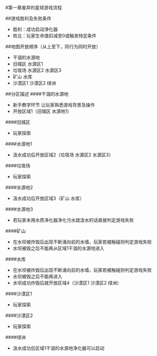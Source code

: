 #第一章废弃的星球游戏流程

##游戏胜利及失败条件
* 胜利：成功启动净化器
* 败北：玩家生命值扣减至0或触发特定条件

##地图开放顺序（从上至下，同行为同时开放）
* 干涸的水源地
* 旧城区  水源区1
* 垃圾场  水源区2  水源区3
* 矿山  水库
* 沙漠区1  沙漠区2  绿洲

##分区描述
####干涸的水源地
* 新手教学环节 让玩家熟悉游戏背景及操作
* 开放区域1（旧城区  水源地1）

####旧城区
* 玩家探索

####水源地1
* 汲水成功后开放区域2（垃圾场  水源区2  水源区3）

####垃圾场
* 玩家探索

####水源地2
* 汲水成功后开放区域3（矿山  水库）

####水源地3
* 若玩家未用水质净化器净化污水就汲水的话直接判定游戏失败

####矿山
* 在水坝被炸毁后出现不断涌向前的水墙，玩家若被触碰则判定游戏失败
* 水坝被毁之后不能再从区域1干涸的水源地进入

####水库
* 在水坝被炸毁后出现不断涌向前的水墙，玩家若被触碰则判定游戏失败
* 水坝被毁之后不能再进入
* 水坝成功炸毁后就开放区域4（沙漠区1  沙漠区2  绿洲）

####沙漠区1
* 玩家探索

####沙漠区2
* 玩家探索

####绿洲
* 汲水成功后区域1干涸的水源地净化器可以启动
